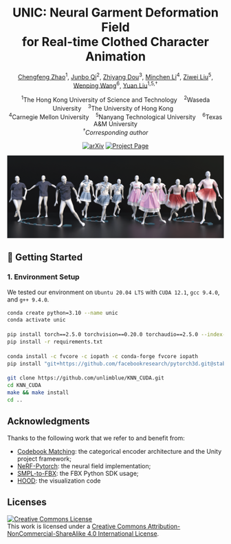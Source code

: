 <h1 align="center">UNIC: Neural Garment Deformation Field<br>for Real-time Clothed Character Animation</h1>

<p align="center">
  <a href="https://afterjourney00.github.io/" target="_blank">Chengfeng Zhao</a><sup>1</sup>,
  <a href="https://github.com/jumbo-q" target="_blank">Junbo Qi</a><sup>2</sup>,
  <a href="https://frank-zy-dou.github.io/" target="_blank">Zhiyang Dou</a><sup>3</sup>,
  <a href="https://www.cs.cmu.edu/~minchenl/" target="_blank">Minchen Li</a><sup>4</sup>,
  <a href="https://liuziwei7.github.io/" target="_blank">Ziwei Liu</a><sup>5</sup>,
  <a href="https://engineering.tamu.edu/cse/profiles/Wang-Wenping.html" target="_blank">Wenping Wang</a><sup>6</sup>,
  <a href="https://liuyuan-pal.github.io/" target="_blank">Yuan Liu</a><sup>1,5,&dagger;</sup>
</p>
<p align="center">
  <sup>1</sup>The Hong Kong University of Science and Technology &nbsp;&nbsp;
  <sup>2</sup>Waseda University &nbsp;&nbsp;
  <sup>3</sup>The University of Hong Kong &nbsp;&nbsp;
  <br>
  <sup>4</sup>Carnegie Mellon University &nbsp;&nbsp;
  <sup>5</sup>Nanyang Technological University &nbsp;&nbsp;
  <sup>6</sup>Texas A&M University
  <br>
  <i><sup>&dagger;</sup>Corresponding author</i>
</p>
<p align="center">
  <a href="https://github.com/IGL-HKUST/UNIC"><img src='https://img.shields.io/badge/arXiv-Paper-red?logo=arxiv&logoColor=white' alt='arXiv'></a>
  <a href='https://github.com/IGL-HKUST/UNIC'><img src='https://img.shields.io/badge/Project_Page-Website-green?logo=googlechrome&logoColor=white' alt='Project Page'></a>
</p>

<div align="center">
  <img width="900px" src="./assets/teaser.png"/>
</div>

## 🚀 Getting Started

### 1. Environment Setup

We tested our environment on `Ubuntu 20.04 LTS` with `CUDA 12.1`, `gcc 9.4.0`, and `g++ 9.4.0`.

```bash
conda create python=3.10 --name unic
conda activate unic

pip install torch==2.5.0 torchvision==0.20.0 torchaudio==2.5.0 --index-url https://download.pytorch.org/whl/cu121
pip install -r requirements.txt

conda install -c fvcore -c iopath -c conda-forge fvcore iopath
pip install "git+https://github.com/facebookresearch/pytorch3d.git@stable"

git clone https://github.com/unlimblue/KNN_CUDA.git
cd KNN_CUDA
make && make install
cd ..
```

<!-- ### 2. Run Demo

```bash
python -m test --cfg configs/config_train_unic_jk.yaml
```

## 🔬 Training

### 1. Data Preparation

Overall, the data structure should be constructed like this:
```
<your_data_root>/unity_smpl/
|-- hanfu_dress
|   |-- sequence_*
|   |   |-- deformation
|   |   |   `-- s_*.obj
|   |   |-- motion
|   |   |   `-- s_*.obj
|   |   `-- animation.fbx
|-- jk_dress
|   |-- sequence_*
|   |   |-- deformation
|   |   |   `-- s_*.obj
|   |   |-- motion
|   |   |   `-- s_*.obj
|   |   `-- animation.fbx
|-- princess_dress
|   |-- sequence_*
|   |   |-- deformation
|   |   |   `-- s_*.obj
|   |   |-- motion
|   |   |   `-- s_*.obj
|   |   `-- animation.fbx
|-- tshirt
|   |-- sequence_*
|   |   |-- deformation
|   |   |   `-- s_*.obj
|   |   |-- motion
|   |   |   `-- s_*.obj
|   |   `-- animation.fbx
```

### 2. Data Pre-processing

First, install FBX Python SDK:

```bash
wget https://damassets.autodesk.net/content/dam/autodesk/www/files/fbx202037_fbxpythonsdk_linux.tar.gz
tar -xzf fbx202037_fbxpythonsdk_linux.tar.gz --no-same-owner

mkdir <your_path_for_fbx>
chmod 777 fbx202037_fbxpythonsdk_linux
./fbx202037_fbxpythonsdk_linux <your_path_for_fbx>

cd <your_path_for_fbx>
conda activate unic
python -m pip install fbx-2020.3.7-cp310-cp310-manylinux1_x86_64.whl
```
> [!TIP]
> If you encounter the error `libc.so.6: version GLIBC_2.28 not found` when `import fbx`, try to add `deb http://security.debian.org/debian-security buster/updates main` in your `/etc/apt/sources.list`. Then, run the following commands:
> ```bash
> sudo apt update
> 
> # if NO_PUBKEY error occurs, run the commented command:
> # sudo apt-key adv --keyserver keyserver.ubuntu.com --recv-keys 112695A0E562B32A 54404762BBB6E853
> # sudo apt update
> 
> sudo apt list --upgradable
> sudo apt install libc6-dev libc6
> ```

Second, run the pre-processing code:
```
python -m data.preprocess.unic
```
The pre-processed data will be saved in `<your_data_path>/pre_processed/` folder.

### 3. Train UNIC

> [!NOTE]
> We tested our training code on NVIDIA RTX 3090 and NVIDIA RTX 2080Ti GPUs.  
> Set `USE_DDP = False` in `train.py` to disable DDP (Distributed Data Parrallel) while training if you need.

As an example, run the following command to train a deformation field for jk dress:
```bash
python -m train --cfg configs/unic_jk_dress.yaml --nodebug
```
Checkpoints will be saved in `checkpoints/` folder. In our experiment, we choose `epoch300.pth` for all the comparisons, evaluations and presentations.

## 🏄‍♂️ Contributors

- Chengfeng Zhao - [AfterJourney00](https://github.com/AfterJourney00)
- Junbo Qi - [jumbo-q](https://github.com/jumbo-q)

## 📖 Citation
If you find our code or paper helps, please consider citing:
```bibtex
@article{zhao2025unic,
  title   = {UNIC: Neural Garment Deformation Field for Real-time Clothed Character Animation},
  author  = {Zhao, Chengfeng and Qi, Junbo and Dou, Zhiyang and Li, Minchen and Liu, Yuan},
  journal = {arXiv preprint arXiv:},
  year    = {2025}
}
``` -->

## Acknowledgments

Thanks to the following work that we refer to and benefit from:
- [Codebook Matching](https://github.com/sebastianstarke/AI4Animation/tree/master/AI4Animation/SIGGRAPH_2024): the categorical encoder architecture and the Unity project framework;
- [NeRF-Pytorch](https://github.com/yenchenlin/nerf-pytorch): the neural field implementation;
- [SMPL-to-FBX](https://github.com/softcat477/SMPL-to-FBX): the FBX Python SDK usage;
- [HOOD](https://github.com/dolorousrtur/hood): the visualization code

## Licenses

<a rel="license" href="http://creativecommons.org/licenses/by-nc-sa/4.0/"><img alt="Creative Commons License" style="border-width:0" src="https://i.creativecommons.org/l/by-nc-sa/4.0/80x15.png" /></a><br />This work is licensed under a <a rel="license" href="http://creativecommons.org/licenses/by-nc-sa/4.0/">Creative Commons Attribution-NonCommercial-ShareAlike 4.0 International License</a>.
